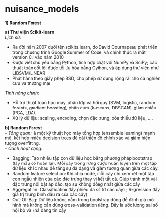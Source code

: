 # nuisance_models              

          
**1) Random Forest**              

 **a) Thư viện Scikit‑learn**         
 *Lịch sử:*             
 + Ra đời năm 2007 dưới tên scikits.learn, do David Cournapeau phát triển trong chương trình Google Summer of Code, và chính thức ra mắt version 0.1 vào năm 2010            
 + Được viết chủ yếu bằng Python, tích hợp chặt với NumPy và SciPy; các thuật toán cốt lõi được tối ưu hóa bằng Cython, và áp dụng thư viện như LIBSVM/LINEAR              
 + Phát hành theo giấy phép BSD, cho phép sử dụng rộng rãi cho cả nghiên cứu và thương mại                                    

*Tính năng chính:*
+ Hỗ trợ thuật toán học máy: phân lớp và hồi quy (SVM, logistic, random forests, gradient boosting), phân cụm (k-means, DBSCAN), giảm chiều (PCA, LDA).                            
+ Xử lý dữ liệu: scaling, encoding, chọn đặc trưng, xóa thiếu dữ liệu, ....                                              
                                                  
**b) Random Forest**                     
  *- Tổng quan:* là một kỹ thuật học máy tổng hợp (ensemble learning) mạnh mẽ, kết hợp nhiều decision trees để cải thiện độ chính xác và giảm hiện tượng overfitting.                                      
  *- Cách hoạt động:*                                             
  + Bagging: Tạo nhiều tập con dữ liệu học bằng phương pháp bootstrap (lấy mẫu có hoàn lại). Mỗi cây trong rừng được huấn luyện trên một tập dữ liệu khác nhau để tăng sự đa dạng và giảm tương quan giữa các cây.
  + Random feature selection: Khi chia node, mỗi cây chỉ xem xét một tập con ngẫu nhiên của các đặc trưng thay vì hết tất cả. Giúp tránh một vài đặc trưng nổi bật áp đảo, tạo sự không đồng nhất giữa các cây
  + Aggregation: Classification (lấy phiếu đa số từ các cây) ; Regression (lấy giá trị trung bình đầu ra của các cây)
  + Out-Of-Bag: Dữ liệu không nằm trong bootstrap dùng để đánh giá mô hình mà không cần dùng cross-validation riêng. Đây là ước lượng sai số nội bộ và khá đáng tin cậy
